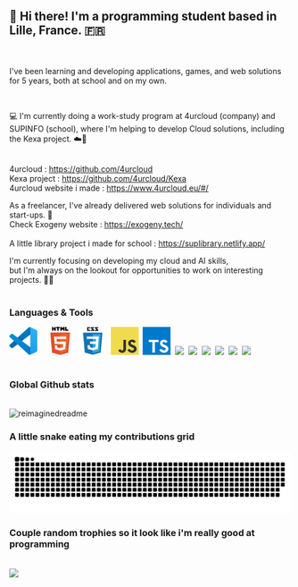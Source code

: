 ## 👋 Hi there! I'm a programming student based in Lille, France. 🇫🇷 
<br/><br/>
I've been learning and developing applications, games, and web solutions for 5 years, both at school and on my own.

<br/>

💻 I'm currently doing a work-study program at 4urcloud (company) and SUPINFO (school), where I'm helping to develop Cloud solutions, including the Kexa project. ☁️🚀
<br/>
<br/>

4urcloud : https://github.com/4urcloud
<br/>
Kexa project : https://github.com/4urcloud/Kexa
<br/>
4urcloud website i made : https://www.4urcloud.eu/#/
<br/>

As a freelancer, I've already delivered web solutions for individuals and start-ups. 🌟
<br/>
Check Exogeny website : https://exogeny.tech/
<br/>
<br/>
A little library project i made for school : https://suplibrary.netlify.app/

I'm currently focusing on developing my cloud and AI skills, <br/>
but I'm always on the lookout for opportunities to work on interesting projects. 🔭🌐
<br/>
<br/>

### Languages & Tools
<div>
  <img width=50px src="https://raw.githubusercontent.com/github/explore/80688e429a7d4ef2fca1e82350fe8e3517d3494d/topics/visual-studio-code/visual-studio-code.png">&nbsp;&nbsp;&nbsp;
  <img width=50px src="https://raw.githubusercontent.com/github/explore/80688e429a7d4ef2fca1e82350fe8e3517d3494d/topics/html/html.png">&nbsp;
  <img width=50px src="https://raw.githubusercontent.com/github/explore/80688e429a7d4ef2fca1e82350fe8e3517d3494d/topics/css/css.png">&nbsp;
  <img width=50px src="https://raw.githubusercontent.com/github/explore/80688e429a7d4ef2fca1e82350fe8e3517d3494d/topics/javascript/javascript.png">&nbsp;
  <img width=50px src="https://raw.githubusercontent.com/github/explore/80688e429a7d4ef2fca1e82350fe8e3517d3494d/topics/typescript/typescript.png">&nbsp;
  <img width=50px src="https://seeklogo.com/images/N/nodejs-logo-FBE122E377-seeklogo.com.png">&nbsp;
  <img width=50px src="https://upload.wikimedia.org/wikipedia/commons/1/18/C_Programming_Language.svg">&nbsp;
  <img width=50px src="https://www.vikingsoftware.com/wp-content/uploads/2024/02/C-2.png">&nbsp;
  <img width=50px src="https://brandslogos.com/wp-content/uploads/images/large/java-logo-1.png">&nbsp;
  <img width=50px src="https://upload.wikimedia.org/wikipedia/commons/thumb/5/5f/Windows_logo_-_2012.svg/2048px-Windows_logo_-_2012.svg.png">&nbsp;
  <img width=50px src="https://cdn-icons-png.flaticon.com/512/518/518713.png">&nbsp;
</div>
<br/>


### Global Github stats
<br/>
<img src="https://myreadme.vercel.app/api/embed/aeppling?panels=userstatistics,toprepositories,commitgraph" alt="reimaginedreadme" />

### A little snake eating my contributions grid
<img src="https://raw.githubusercontent.com/aeppling/aeppling/output/github-contribution-grid-snake.svg">


### Couple random trophies so it look like i'm really good at programming
<br/>
<img src="https://github-profile-trophy.vercel.app/?username=aeppling&theme=juicyfresh&no-bg=true" />

<!--
**aeppling/aeppling** is a ✨ _special_ ✨ repository because its `README.md` (this file) appears on your GitHub profile.
Here are some ideas to get you started:

- 🔭 I’m currently working on ...
- 🌱 I’m currently learning ...
- 👯 I’m looking to collaborate on ...
- 🤔 I’m looking for help with ...
- 💬 Ask me about ...
- 📫 How to reach me: ...
- 😄 Pronouns: ...
- ⚡ Fun fact: ...
-->
